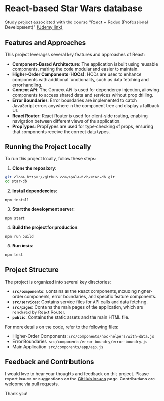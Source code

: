 # React-based Star Wars database

Study project associated with the course "React + Redux (Professional Development)" [(Udemy link)](https://www.udemy.com/share/101XKi3@O-GT4jm-TDKliMkB9zTBgeM1-_h2XW1lNa_25h_cVG69icazAt4bSDOtvZ93C85h/)

## Features and Approaches

This project leverages several key features and approaches of React:

- **Component-Based Architecture**: The application is built using reusable components, making the code modular and easier to maintain.
- **Higher-Order Components (HOCs)**: HOCs are used to enhance components with additional functionality, such as data fetching and error handling.
- **Context API**: The Context API is used for dependency injection, allowing components to access shared data and services without prop drilling.
- **Error Boundaries**: Error boundaries are implemented to catch JavaScript errors anywhere in the component tree and display a fallback UI.
- **React Router**: React Router is used for client-side routing, enabling navigation between different views of the application.
- **PropTypes**: PropTypes are used for type-checking of props, ensuring that components receive the correct data types.

## Running the Project Locally

To run this project locally, follow these steps:

1. **Clone the repository**:
```sh
git clone https://github.com/apalevich/star-db.git
cd star-db
```

2. **Install dependencies**:
```sh
npm install
```

3. **Start the development server**:
```sh
npm start
```

4. **Build the project for production**:
```sh
npm run build
```

5. **Run tests**:
```sh
npm test
```

## Project Structure

The project is organized into several key directories:

- **`src/components`**: Contains all the React components, including higher-order components, error boundaries, and specific feature components.
- **`src/services`**: Contains service files for API calls and data fetching.
- **`src/pages`**: Contains the main pages of the application, which are rendered by React Router.
- **`public`**: Contains the static assets and the main HTML file.

For more details on the code, refer to the following files:
- Higher-Order Components: `src/components/hoc-helpers/with-data.js`
- Error Boundaries: `src/components/error-boundry/error-boundry.js`
- Main Application: `src/components/app/app.js`

## Feedback and Contributions

I would love to hear your thoughts and feedback on this project. Please report issues or suggestions on the [GitHub Issues](https://github.com/apalevich/star-db/issues) page. Contributions are welcome via pull requests.

Thank you!